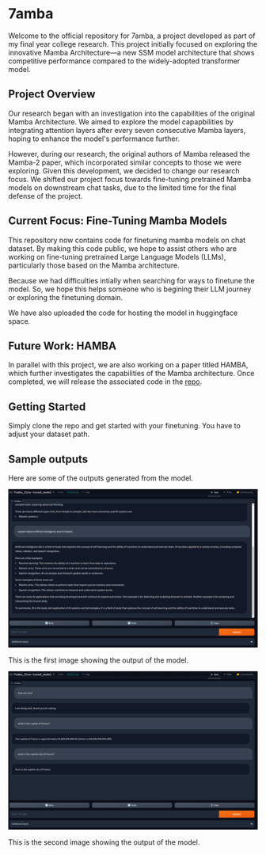 # 7amba
Welcome to the official repository for 7amba, a project developed as part of my final year college research. This project initially focused on exploring the innovative Mamba Architecture—a new SSM model architecture that shows competitive performance compared to the widely-adopted transformer model.

## Project Overview
Our research began with an investigation into the capabilities of the original Mamba Architecture. We aimed to explore the model capapbilities by integrating attention layers after every seven consecutive Mamba layers, hoping to enhance the model's performance further.

However, during our research, the original authors of Mamba released the Mamba-2 paper, which incorporated similar concepts to those we were exploring. Given this development, we decided to change our research focus. We shifted our project focus towards fine-tuning pretrained Mamba models on downstream chat tasks, due to the limited time for the final defense of the project.

## Current Focus: Fine-Tuning Mamba Models
This repository now contains code for finetuning mamba models on chat dataset. By making this code public, we hope to assist others who are working on fine-tuning pretrained Large Language Models (LLMs), particularly those based on the Mamba architecture.

Because we had difficulties intially when searching for ways to finetune the model. So, we hope this helps someone who is begining their LLM journey or exploring the finetuning domain.

We have also uploaded the code for hosting the model in huggingface space.

## Future Work: HAMBA
In parallel with this project, we are also working on a paper titled HAMBA, which further investigates the capabilities of the Mamba architecture. Once completed, we will release the associated code in the [repo](https://github.com/AssistantsLab/HAMBA).

## Getting Started
Simply clone the repo and get started with your finetuning. You have to adjust your dataset path.

## Sample outputs

Here are some of the outputs generated from the model.

![First image](images/img.png)

This is the first image showing the output of the model.

![Second image](images/img2.png)

This is the second image showing the output of the model.